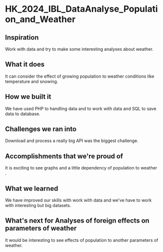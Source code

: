 # HK_2024_IBL_DataAnalyse_Population_and_Weather

## Inspiration
Work with data and try to make some interesting analyses about weather.
## What it does
It can consider the effect of growing population to weather conditions like temperature and snowing.
## How we built it
We have used PHP to handling data and to work with data and SQL to save data to database.
## Challenges we ran into
Download and process a really big API was the biggest challenge. 
## Accomplishments that we're proud of
It is exciting to see graphs and a little dependency of population to weather .
## What we learned
We have improved our skills with work with data and we've have to work with interesting but big datasets.
## What's next for Analyses of foreign effects on parameters of weather
It would be interesting to see effects of population to another parameters of weather.
